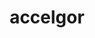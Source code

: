 ---
id: 617
title: accelgor
types: [bug]
image: https://raw.githubusercontent.com/PokeAPI/sprites/master/sprites/pokemon/617.png
---